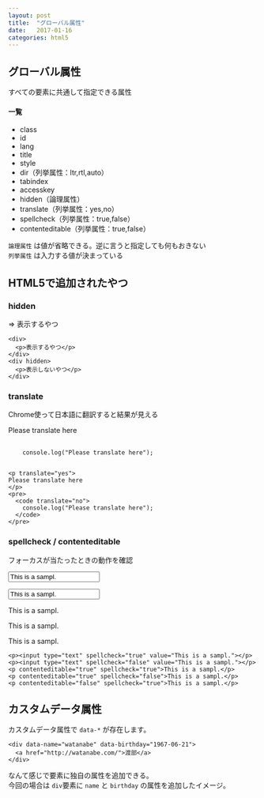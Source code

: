 ```yaml
---
layout: post
title:  "グローバル属性"
date:   2017-01-16
categories: html5
---
```


## グローバル属性

すべての要素に共通して指定できる属性

#### 一覧

- class
- id
- lang
- title
- style
- dir（列挙属性：ltr,rtl,auto）
- tabindex
- accesskey
- hidden（論理属性）
- translate（列挙属性：yes,no）
- spellcheck（列挙属性：true,false）
- contenteditable（列挙属性：true,false）

`論理属性` は値が省略できる。逆に言うと指定しても何もおきない  
`列挙属性` は入力する値が決まっている

## HTML5で追加されたやつ

### hidden

<div>
  <p>=> 表示するやつ</p>
</div>
<div hidden>
  <p>=> 表示しないやつ</p>
</div>

```
<div>
  <p>表示するやつ</p>
</div>
<div hidden>
  <p>表示しないやつ</p>
</div>
```

### translate

Chrome使って日本語に翻訳すると結果が見える

<p translate="yes">
Please translate here
</p>
<pre>
  <code translate="no">
    console.log("Please translate here");
  </code>
</pre>

```
<p translate="yes">
Please translate here
</p>
<pre>
  <code translate="no">
    console.log("Please translate here");
  </code>
</pre>
```

### spellcheck / contenteditable

フォーカスが当たったときの動作を確認

<p><input type="text" spellcheck="true" value="This is a sampl."></p>
<p><input type="text" spellcheck="false" value="This is a sampl."></p>
<p contenteditable="true" spellcheck="true">This is a sampl.</p>
<p contenteditable="true" spellcheck="false">This is a sampl.</p>
<p contenteditable="false" spellcheck="true">This is a sampl.</p>

```
<p><input type="text" spellcheck="true" value="This is a sampl."></p>
<p><input type="text" spellcheck="false" value="This is a sampl."></p>
<p contenteditable="true" spellcheck="true">This is a sampl.</p>
<p contenteditable="true" spellcheck="false">This is a sampl.</p>
<p contenteditable="false" spellcheck="true">This is a sampl.</p>
```

## カスタムデータ属性

カスタムデータ属性で `data-*` が存在します。

```
<div data-name="watanabe" data-birthday="1967-06-21">
  <a href="http://watanabe.com/">渡部</a>
</div>
```

なんて感じで要素に独自の属性を追加できる。  
今回の場合は `div`要素に `name` と `birthday` の属性を追加したイメージ。
